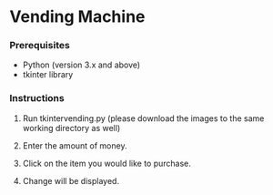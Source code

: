 # Vending Machine

### Prerequisites

- Python (version 3.x and above)
- tkinter library 

### Instructions
1. Run tkintervending.py (please download the images to the same working directory as well)

2. Enter the amount of money.
  
3. Click on the item you would like to purchase.
   
4. Change will be displayed.

   
